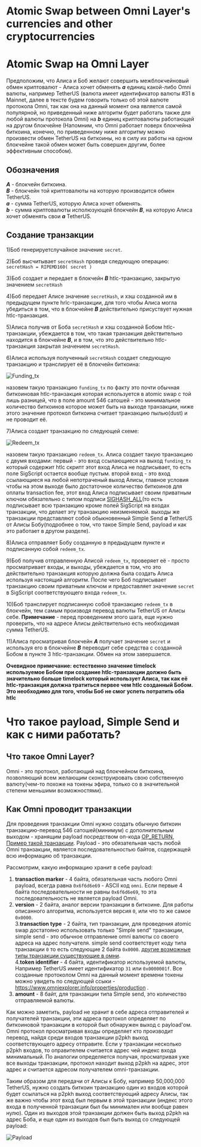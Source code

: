 # Atomic Swap between Omni Layer's currencies and other cryptocurrencies
# Atomic Swap на Omni Layer
 Предположим, что Алиса и Боб желают совершить межблокчейновый обмен криптовалют - Алиса хочет обменять ***a*** единиц какой-либо Omni
 валюты, например TetherUS (валюта имеет идентификатор валюты #31 в Mainnet, далее в тексте будем говорить только об этой валюте протокола
 Omni, так как она на данный момент она является самой популярной, но приведенный ниже алгоритм будет работать также для любой валюты
 протокола Omni) на ***b*** единиц криптовалюты работающей на другом блокчейне (Напомним, что Omni работает поверх блокчейна биткоина,
 конечно, по приведенному ниже алгоритму можно произвести обмен TetherUS на биткоины, но в силу их работы на одном блокчейне такой обмен
 может быть совершен другим, более эффективным способом).
## Обозначения
  ***A*** - блокчейн биткоина. <br />
  ***B*** - блокчейн той криптовалюты на которую производится обмен TetherUS. <br />
  ***a*** - сумма TetherUS, которую Алиса хочет обменять. <br />
  ***b*** - сумма криптовалюты исполюзующей блокчейн ***B***, на которую Алиса хочет обменять свои ***a*** TetherUS. <br />
##  Создание транзакции

   1)Боб генерируетслучайное значение `secret`.<br />
   
   2)Боб высчитывает `secretHash` проведя следующую операцию: `secretHash = RIPEMD160( secret )` <br />
   
   3)Боб создает и передает в блокчейн ***B*** htlc-транзакцию, закрытую значением `secretHash` <br />
   
   4)Боб передает Алисе значение `secretHash`, и хэш созданной им в предыдущем пункте hrlc-транзакции, для того чтобы Алиса могла убедиться
   в том, что в блокчейне ***B*** действительно присуствует нужная htlc-транзакция. <br />
   
   5)Алиса получив от Боба `secretHash` и хэш созданной Бобом htlc-транзакции, убеждается в том, что такая транзакция действительно
   находится в блокчейне ***B***, и в том, что это действительно htlc-транзакция закрытая значением `secretHash`.
   
   6)Алиса используя полученный `secretHash` создает следующую транзакцию и транслирует её в блокчейн биткоина:
   
   ![Funding_tx](https://github.com/swaponline/tether.research/blob/master/images/1.png)
   
   назовем такую транзакцию `funding_tx` по факту это почти обычная биткоиновая htlc-транзакция которая используется в atomic swap
   с той лишь разницей, что в поле amount 546 сатошей - это минимальное количество биткоинов которое может быть на выходе транзакции,
   ниже этого значение протокол биткоина считает транзакцию пылью(dust) и не проводит её.
   
   7)Алиса создает транзакцию по следующей схеме:
   
   ![Redeem_tx](https://github.com/swaponline/tether.research/blob/master/images/2.png)
   
   назовем такую транзакцию `redeem_tx`. Алиса создает такую транзакцию с двумя входами: первый - это вход ссылающиеся на выход `funding_tx`
   который содержит htlc скрипт этот вход Алиса не подписывает, то есть поле SigScript остается вообще пустым. второй вход - это вход 
   ссылающиеся на любой непотраченый выход Алисы, главное условия чтобы на этом выходе было достаточное количество биткоинов для оплаты
   transaction fee, этот вход Алиса подписывает своим приватным ключом обязательно с типом подписи [SIGHASH_ALL](https://bitcoin.org/en/glossary/sighash-all)(то есть подписывает всю 
   транзакцию кроме полей SigScript на входах транзакции, что делает эту транзакцию неизменяемой. выходы же транзакции представляют
   собой обыкновенный Simple Send ***a*** TetherUS от Алисы Бобу(подробнее о том, что такое Simple Send, payload и как это
   работает в другом разделе). 
   
   8)Алиса отправляет Бобу созданную в предыдущем пункте и подписанную собой `redeem_tx`.
   
   9)Боб получив отправленную Алисой `redeem_tx`, проверяет её - просто просматривает входы, и выходы, убеждается в том, что это
   действительно транзакция которую должна была создать Алиса используя настоящий алгоритм. После чего Боб подписывает транзакцию своим
   приватным ключом и предоставляет значение `secret` в SigScript соответствующего входа `redeem_tx`.
   
   10)Боб транслирует подписанную собоё транзакцию `redeem_tx` в блокчейн, тем самым производя перевод валюты TetherUS от Алисы себе.
   **Примечание** - перед проведением этого шага, еще нужно проверить, что на адресе Алисы действительно есть необходимая сумма TetherUS.
   
   11)Алиса просматривая блокчейн ***A*** получает значение `secret` и используя его в блокчейне ***B*** переводит себе средства с
   созданной Бобом в пункте 3 htlc-транзакции. Обмен на этом завершается.
   
   **Очевидное примечание: естественно значение timelock используемое Бобом при создание htlc-транзакции должно быть значительно больше
    timelock который использует Алиса, так как её htlc-транзакция должна тратиться первее чем htlc созданный Бобом.
    Это необходимо для того, чтобы Боб не смог успеть потратить оба htlc**
# Что такое payload, Simple Send и как с ними работать?
 ## Что такое Omni Layer?
  Omni - это протокол, работающий над блокчейном биткоина,  позволяющий всем желающим сконструировать свою собственную валюту(чем-то
  похоже на токены эфира, только со в значительной степени меньшими возможностями).
 ## Как Omni проводит транзакции
  Для проведения транзакции Omni нужно создать обычную биткоин транзакцию-перевод 546 сатошей(минимум) с дополнительным выходом - хранящим payload посредством оп-кода [OP_RETURN](https://en.bitcoin.it/wiki/OP_RETURN), [Пример такой транзакции](https://www.blockchain.com/ru/btc/tx/f5cf2bcfc3fa46d10140cc1a4940ae9eb00803d6f79fb4c7a159e8befaf1cf71).  Payload - это обязательная часть любой Omni транзакции, является последовательностью байтов, содержащей всю информацию об транзакции.
  
  Рассмотрим, какую информацию хранит в себе payload: <br />
  1. **transaction marker** - 4 байта, обязательная часть любого Omni payload, всегда равна `0x6f6d6e69` - ASCII код `omni`. Если первые 4 байта последовательности не равны `0x6f6d6e69`, то эта последовательность не является payload Omni. <br />
  2. **version** - 2 байта, аналог версии транзакции в биткоине. Для работы описанного алгоритма, используется версия `0`, или что то же самое `0x0000`. <br />
  3.**transaction type** - 2 байта, тип транзакции, для проведения atomic swap достатояно использовать только "Simple send" транзакции, simple send - это обычное отправление omni валюты со своего адреса на адрес получателя. simple send соответствует коду типа транзакции `0` то есть следующие 2 байта `0x0000`. [другие возможные типы транзакции существующие в омни](https://github.com/OmniLayer/spec#field-transaction-type). <br />
  4.**token identifier** - 4 байта, идентификатор используемой валюты, Например TetherUS имеет идентификатор `31` или `0x0000001f`. Все созданные протоколом Omni на данный момент времени токены можно увидеть по следующей ссыки - https://www.omniexplorer.info/properties/production .<br />
  5. **amount** - 8 байт, для транзакции типа Simple send, это количество отправляемой валюты.
  
  Как можно заметить, payload не хранит в себе адреса отправителей и получателей транзакции, эти адреса протокол определяет по биткоиновой транзакции в которой был обнаружен выход с payload'ом. Omni протокол просматривая входы определяет кто производит перевод, найдя среди входов транзакции p2pkh выход соответствующего адресу отправите. Если у транзакции несколько p2pkh входов, то оправителем считается адрес чей индекс входа минимальный. По аналогии определяется получая, просматривая уже все выходы транзакции, протокол находит выход p2pkh на адрес, этот адрес и считается адресом получателем omni-транзакции.
  
  Таким образом для передачи от Алисы к Бобу, например 50,000,000 TetherUS, нужно создать биткоин транзакцию один из входов которой будет ссылаться на p2pkh выход соответствующий адресу Алисы, так же важно чтобы этот вход был первым в этой транзакции (индекс этого входа в полученной транзакции был бы минимален или вообще равен нулю). Один из выходов этой транзакции должен быть выход p2pkh на адрес Боба, и еще один из выходов был быть выход со следующей payload:
  
   ![Payload](https://github.com/swaponline/tether.research/blob/master/images/payload.png)
